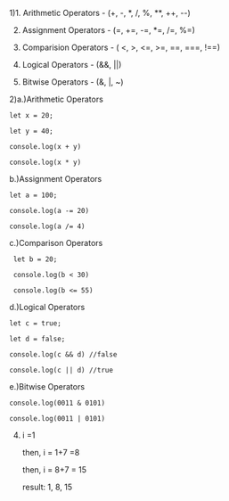 1)1. Arithmetic Operators - (+, -, *, /, %, **, ++, --)

  2. Assignment Operators - (=, +=, -=, *=, /=, %=)

  3. Comparision Operators - ( <, >, <=, >=, ==, ===, !==)

  4. Logical Operators - (&&, ||)

  5. Bitwise Operators - (&, |, ~)

2)a.)Arithmetic Operators

    let x = 20;

    let y = 40;

    console.log(x + y)

    console.log(x * y)

  b.)Assignment Operators

    let a = 100;

    console.log(a -= 20)

    console.log(a /= 4)

  c.)Comparison Operators

     let b = 20;

     console.log(b < 30)

     console.log(b <= 55)

  d.)Logical Operators

    let c = true;

    let d = false;

    console.log(c && d) //false

    console.log(c || d) //true

  e.)Bitwise Operators

    console.log(0011 & 0101)

    console.log(0011 | 0101)
4) i =1

   then, i = 1+7 =8

   then, i = 8+7 = 15 

   result: 1, 8, 15
  